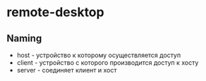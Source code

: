 # remote-desktop
## Naming
* host - устройство к которому осуществляется доступ
* client - устройство с которого производится доступ к хосту
* server - соединяет клиент и хост 



